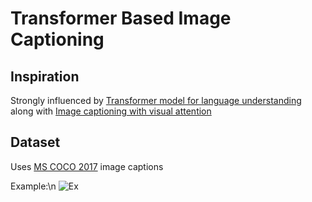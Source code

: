 # Transformer Based Image Captioning
## Inspiration
Strongly influenced by [Transformer model for language understanding](https://www.tensorflow.org/tutorials/text/transformer)
along with [Image captioning with visual attention](https://www.tensorflow.org/tutorials/text/image_captioning)

## Dataset
Uses [MS COCO 2017](https://cocodataset.org/#home) image captions

Example:\n
![Ex](https://www.researchgate.net/profile/Konda-Reddy-Mopuri/publication/317164046/figure/fig1/AS:498120245956609@1495772529994/Sample-image-caption-pairs-from-MSCOCO-dataset-11-The-caption-gives-more-information.png)
